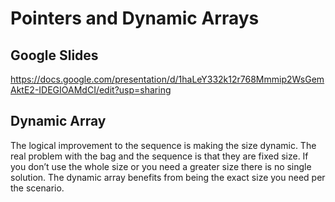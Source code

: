# Pointers and Dynamic Arrays

## Google Slides
https://docs.google.com/presentation/d/1haLeY332k12r768Mmmip2WsGemAktE2-IDEGIOAMdCI/edit?usp=sharing

## Dynamic Array

The logical improvement to the sequence is making the size dynamic. The real
problem with the bag and the sequence is that they are fixed size. If you don’t
use the whole size or you need a greater size there is no single solution. The
dynamic array benefits from being the exact size you need per the scenario.

